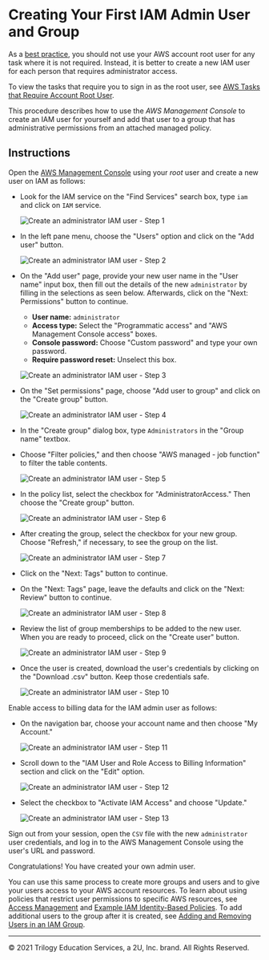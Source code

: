 # Creating Your First IAM Admin User and Group

As a [best practice][1], you should not use your AWS account root user for any task where it is not required. Instead, it is better to create a new IAM user for each person that requires administrator access.

To view the tasks that require you to sign in as the root user, see [AWS Tasks that Require Account Root User][2].

This procedure describes how to use the _AWS Management Console_ to create an IAM user for yourself and add that user to a group that has administrative permissions from an attached managed policy.

## Instructions

Open the [AWS Management Console](https://console.aws.amazon.com) using your _root_ user and create a new user on IAM as follows:

* Look for the IAM service on the "Find Services" search box, type `iam` and click on `IAM` service.

  ![Create an administrator IAM user - Step 1](Images/iam-user-1.png)

* In the left pane menu, choose the "Users" option and click on the "Add user" button.

  ![Create an administrator IAM user - Step 2](Images/iam-user-2.png)

* On the "Add user" page, provide your new user name in the "User name" input box, then fill out the details of the new `administrator` by filling in the selections as seen below.  Afterwards, click on the "Next: Permissions" button to continue.

  * **User name:** `administrator`
  * **Access type:** Select the "Programmatic access" and "AWS Management Console access" boxes.
  * **Console password:** Choose "Custom password" and type your own password.
  * **Require password reset:** Unselect this box.

  ![Create an administrator IAM user - Step 3](Images/iam-user-3.png)

* On the "Set permissions" page, choose "Add user to group" and click on the "Create group" button.

  ![Create an administrator IAM user - Step 4](Images/iam-user-4.png)

* In the "Create group" dialog box, type `Administrators` in the "Group name" textbox.

* Choose "Filter policies," and then choose "AWS managed - job function" to filter the table contents.

  ![Create an administrator IAM user - Step 5](Images/iam-user-5.png)

* In the policy list, select the checkbox for "AdministratorAccess." Then choose the "Create group" button.

  ![Create an administrator IAM user - Step 6](Images/iam-user-6.png)

* After creating the group, select the checkbox for your new group. Choose "Refresh," if necessary, to see the group on the list.

  ![Create an administrator IAM user - Step 7](Images/iam-user-7.png)

* Click on the "Next: Tags" button to continue.

* On the "Next: Tags" page, leave the defaults and click on the "Next: Review" button to continue.

  ![Create an administrator IAM user - Step 8](Images/iam-user-8.png)

* Review the list of group memberships to be added to the new user. When you are ready to proceed, click on the "Create user" button.

  ![Create an administrator IAM user - Step 9](Images/iam-user-9.png)

* Once the user is created, download the user's credentials by clicking on the "Download .csv" button. Keep those credentials safe.

  ![Create an administrator IAM user - Step 10](Images/iam-user-10.png)

Enable access to billing data for the IAM admin user as follows:

* On the navigation bar, choose your account name and then choose "My Account."

  ![Create an administrator IAM user - Step 11](Images/iam-user-11.png)

* Scroll down to the "IAM User and Role Access to Billing Information" section and click on the "Edit" option.

  ![Create an administrator IAM user - Step 12](Images/iam-user-12.png)

* Select the checkbox to "Activate IAM Access" and choose "Update."

  ![Create an administrator IAM user - Step 13](Images/iam-user-13.png)

Sign out from your session, open the `CSV` file with the new `administrator` user credentials, and log in to the AWS Management Console using the user's URL and password.

Congratulations! You have created your own admin user.

You can use this same process to create more groups and users and to give your users access to your AWS account resources. To learn about using policies that restrict user permissions to specific AWS resources, see [Access Management](https://docs.aws.amazon.com/IAM/latest/UserGuide/access.html) and [Example IAM Identity-Based Policies](https://docs.aws.amazon.com/IAM/latest/UserGuide/access_policies_examples.html). To add additional users to the group after it is created, see [Adding and Removing Users in an IAM Group](https://docs.aws.amazon.com/IAM/latest/UserGuide/id_groups_manage_add-remove-users.html).

[1]: https://docs.aws.amazon.com/IAM/latest/UserGuide/best-practices.html
[2]: https://docs.aws.amazon.com/general/latest/gr/aws_tasks-that-require-root.html

---

© 2021 Trilogy Education Services, a 2U, Inc. brand. All Rights Reserved.
